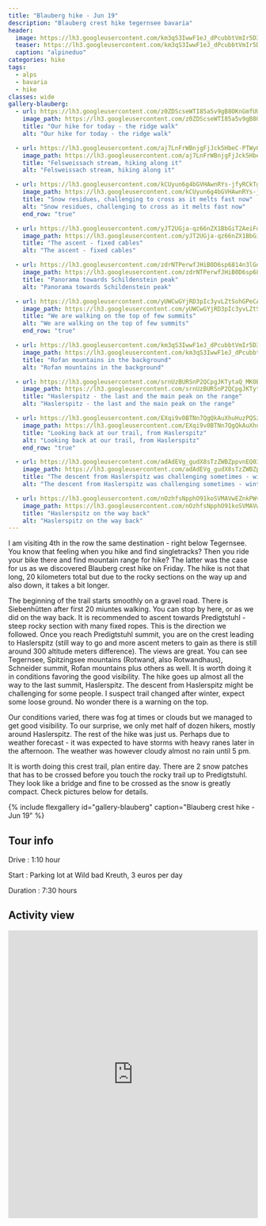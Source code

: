 ```yaml
---
title: "Blauberg hike - Jun 19"
description: "Blauberg crest hike tegernsee bavaria"
header:
  image: https://lh3.googleusercontent.com/km3qS3IwwF1eJ_dPcubbtVmIr5D37GKRvsvatUkNXnmM4b105S9SsWwGwOe20QHq0oAb30cSKi0gzDD7p3JkOUfsyhFIgL5HiZ4KIg1VDZTuY9_7OTymI9M1bf3_4f0aFM4xHwVmMqtQmtYC4pKy5rqmIzoW2gdgKjRmeb2XResdEd1gkpqcPz3a6epXMN2rWQJjyWAO975Cfx8JlbYcGtpmWHHcQ-r_cErrXXL8jMoL-MGZ9R29p7hxrbrsXI0h9uO8DG8FHLHfnZH1wOdXkYhi7R1kZ2NkGVgwjkRIXDg0dlXRkcdgds5MN85a6ZIe872EpoA3IlzDyg7uuLDte3OW6wTmAuH-8WqPSQP1ike10M8m-Ml_nkeRW88UqzV3q0HBFTbeOh2ISnAmBLmn9qCeXYilMNUk9SO6P8qN3W961E9xoYCS3aKIkD2kX4l-NFocHjFgJthrRzG6nFR6DXlXtG4oQ16BquXYcGgiGxOVrzKg4DBxB50EyRycrDyleTekR4KO8Z1XmJrogYCx18ZwZOrhoSgRFoBd5owczId6rJ4OPwj6n0aQbkxgYJZAfkuHODzzGSVdYEnAP9sKZI5oye8GOq9_F1R82ViplEJGiLaoEejidsKSnR8DRvMeKf-c8ZVmkTucAwJplZDC-wJdhadFmJIW=w2016-h1512-no
  teaser: https://lh3.googleusercontent.com/km3qS3IwwF1eJ_dPcubbtVmIr5D37GKRvsvatUkNXnmM4b105S9SsWwGwOe20QHq0oAb30cSKi0gzDD7p3JkOUfsyhFIgL5HiZ4KIg1VDZTuY9_7OTymI9M1bf3_4f0aFM4xHwVmMqtQmtYC4pKy5rqmIzoW2gdgKjRmeb2XResdEd1gkpqcPz3a6epXMN2rWQJjyWAO975Cfx8JlbYcGtpmWHHcQ-r_cErrXXL8jMoL-MGZ9R29p7hxrbrsXI0h9uO8DG8FHLHfnZH1wOdXkYhi7R1kZ2NkGVgwjkRIXDg0dlXRkcdgds5MN85a6ZIe872EpoA3IlzDyg7uuLDte3OW6wTmAuH-8WqPSQP1ike10M8m-Ml_nkeRW88UqzV3q0HBFTbeOh2ISnAmBLmn9qCeXYilMNUk9SO6P8qN3W961E9xoYCS3aKIkD2kX4l-NFocHjFgJthrRzG6nFR6DXlXtG4oQ16BquXYcGgiGxOVrzKg4DBxB50EyRycrDyleTekR4KO8Z1XmJrogYCx18ZwZOrhoSgRFoBd5owczId6rJ4OPwj6n0aQbkxgYJZAfkuHODzzGSVdYEnAP9sKZI5oye8GOq9_F1R82ViplEJGiLaoEejidsKSnR8DRvMeKf-c8ZVmkTucAwJplZDC-wJdhadFmJIW=w800-h400-no
  caption: "alpineduo"
categories: hike
tags:
  - alps
  - bavaria
  - hike
classes: wide
gallery-blauberg:
  - url: https://lh3.googleusercontent.com/z0ZDScseWTI85a5v9gB8OKnGmfUUrrhLwrRTqQFk30gF4IqZwWCsDmZ4rcEAzjfdxCy5Kb8XL7DiYdJQ5dO6luCVmBW116xEmhAYHpnv40p-gmt8LtTZRx_Y6JeFcNq4wOljKkc7f7ZgwBpujWkyHOxWKkV6DNI0KJRs_ltSro-IJpAIa5flR2bMuHU0W_qNeaiM4s0_m3NgFLvg_DhyV3I6OZdvmDehbuJxck67jCHgI-KPrQL_QHa7h38zuiE_lCD78xrgZ062iFoKb5gkJHiXEwVO8gDdyp1cQ2xC_BCXPPS1vzgYvWHoILvVo4k7n1Xr1gpuYRwVoD512EDtM7mNfKZXWGOsRodff96AP7K1vvx1EJZyCzfGKjvDeBckCWjhNfaeI78CR3J2FYJevr2QFnfcndO7s5AGf39A84A-LQUVfWD9rBFVpA-sgUiTg9c1gpAMwhFI3lqPtfbLOxSSYLunEpeckujpRLZHrYSzxClbBvxlJ6YJw_tjxLdC8NIWJ-efCxfUy5rL71mA6yihasIU5TYq9IZALppTcmywbG6RAzdqUiIm3LTAA2mKodUN34pbV5BuGtpZ3g5lfP7M8FvQdHVvVcuTyEfUyBXKpV2140MTA5lqC6j6sqiQFGkh2FRWuNk0NVis6Du_sihN8VOoWaEnSouKBZCEkYexHIXuVA-yUJCIw1rEbjxui1Ul-EePH5NZq-gaCEoXDPoWDw=w2016-h1512-no
    image_path: https://lh3.googleusercontent.com/z0ZDScseWTI85a5v9gB8OKnGmfUUrrhLwrRTqQFk30gF4IqZwWCsDmZ4rcEAzjfdxCy5Kb8XL7DiYdJQ5dO6luCVmBW116xEmhAYHpnv40p-gmt8LtTZRx_Y6JeFcNq4wOljKkc7f7ZgwBpujWkyHOxWKkV6DNI0KJRs_ltSro-IJpAIa5flR2bMuHU0W_qNeaiM4s0_m3NgFLvg_DhyV3I6OZdvmDehbuJxck67jCHgI-KPrQL_QHa7h38zuiE_lCD78xrgZ062iFoKb5gkJHiXEwVO8gDdyp1cQ2xC_BCXPPS1vzgYvWHoILvVo4k7n1Xr1gpuYRwVoD512EDtM7mNfKZXWGOsRodff96AP7K1vvx1EJZyCzfGKjvDeBckCWjhNfaeI78CR3J2FYJevr2QFnfcndO7s5AGf39A84A-LQUVfWD9rBFVpA-sgUiTg9c1gpAMwhFI3lqPtfbLOxSSYLunEpeckujpRLZHrYSzxClbBvxlJ6YJw_tjxLdC8NIWJ-efCxfUy5rL71mA6yihasIU5TYq9IZALppTcmywbG6RAzdqUiIm3LTAA2mKodUN34pbV5BuGtpZ3g5lfP7M8FvQdHVvVcuTyEfUyBXKpV2140MTA5lqC6j6sqiQFGkh2FRWuNk0NVis6Du_sihN8VOoWaEnSouKBZCEkYexHIXuVA-yUJCIw1rEbjxui1Ul-EePH5NZq-gaCEoXDPoWDw=w400-h300-no
    title: "Our hike for today - the ridge walk"
    alt: "Our hike for today - the ridge walk"

  - url: https://lh3.googleusercontent.com/aj7LnFrWBnjgFjJck5HbeC-PTWyOkVMlhSXAkF_CNecTukA2Y-wZ5KBnCS1RTn0j3W_mYdT5obaEfNge_0lXZbjDyCxpcbl6OJyAiUQavLin67yVl7BA4kDr5SfdDp8w_65eNvJfvE7zpa0fDH0pijmZYen28UFWDHbK33ajLWWv-56MzKuhsYJsl4-1oGdZPWRY0-Bo9yAIZgAF4W6-IcGKr-ciC_7VMQPAqMXyfkeLcJ4xBGl27aGUR6K7LsFKJT-zFJmRq_UnbphOUu7ZEfaOdos90_0k91MmJ4f3PEKbXyazM9WimlJq3YRTYp9Nd6uh7kEvvG8k2Napro5gMxM46iIqReH4lQum0Dd52Cb7js2G0uO1mxiR3dJ1hr-rKrDxRETkoovy0Tgqy00Nmnrc0ancPaotTmCtqyrcReAilW2QleqW_xwtQa5X1F6-0A-ZzCFhGlDYJi0v-vHjwEv5rqaozwlPamSjL8svvxB1Hee2qHWzkzAF-8dJf6zulh9iuhQS-VTjoJ_2DQZwZmA6EFE8IDPNnKOPL22Zcg1x3ZjwueA7qxjlQWh2ZlUyudWUdzwhoNOcPd7l2Gc87DQiUgcDBklpNjfzwXc8dOsv6mc1cvbLcrXS9dyTn72rcsUtGlwZ1pJmFPqd4a9jOFeJ3n-5YR3t=w1156-h1540-no
    image_path: https://lh3.googleusercontent.com/aj7LnFrWBnjgFjJck5HbeC-PTWyOkVMlhSXAkF_CNecTukA2Y-wZ5KBnCS1RTn0j3W_mYdT5obaEfNge_0lXZbjDyCxpcbl6OJyAiUQavLin67yVl7BA4kDr5SfdDp8w_65eNvJfvE7zpa0fDH0pijmZYen28UFWDHbK33ajLWWv-56MzKuhsYJsl4-1oGdZPWRY0-Bo9yAIZgAF4W6-IcGKr-ciC_7VMQPAqMXyfkeLcJ4xBGl27aGUR6K7LsFKJT-zFJmRq_UnbphOUu7ZEfaOdos90_0k91MmJ4f3PEKbXyazM9WimlJq3YRTYp9Nd6uh7kEvvG8k2Napro5gMxM46iIqReH4lQum0Dd52Cb7js2G0uO1mxiR3dJ1hr-rKrDxRETkoovy0Tgqy00Nmnrc0ancPaotTmCtqyrcReAilW2QleqW_xwtQa5X1F6-0A-ZzCFhGlDYJi0v-vHjwEv5rqaozwlPamSjL8svvxB1Hee2qHWzkzAF-8dJf6zulh9iuhQS-VTjoJ_2DQZwZmA6EFE8IDPNnKOPL22Zcg1x3ZjwueA7qxjlQWh2ZlUyudWUdzwhoNOcPd7l2Gc87DQiUgcDBklpNjfzwXc8dOsv6mc1cvbLcrXS9dyTn72rcsUtGlwZ1pJmFPqd4a9jOFeJ3n-5YR3t=w300-h400-no
    title: "Felsweissach stream, hiking along it"
    alt: "Felsweissach stream, hiking along it"

  - url: https://lh3.googleusercontent.com/kCUyun6g4bGVHAwnRYs-jfyRCkTgqeUipPw5Pa4pLoubKgits28EmPwgh7iVRjBk82JPy-lFD2MO4BoUbUXzh_3xVmwCYnzNDnjjoGSYQ4I5aErk8uvSiNG5fpYBIIYjm5CkbLtwSbdYNFOCbhsgyrRe5F99OoIsaqg1phKY91Nyz7tnjEsRL3Y1Wud_PDmQ9ifhHT8ZHD1bD3gs_SqvHNaI5H1cqyjehmyOnHpz7sTFbjXbBTc7aHCoXzC2ujnlhFA5mq73lU2W_T4yCfyEV4KUgCrs4WgbwMyA0L4T_22eteSzVZLjJxaic--KmCvNDn3ot_b2iwst5nzgeWqC0ZnDmsjvvMdCRjzTNQ5txVHRetQFrTngnVLJxRXVSyaQKtK9C5yvpgDpD9wHOMdQDSs141RuK1C2nwppSJcG_8k6Eo6FVeOLfETlLAV1z_WpowfxrJAMoW8196JcJBBZMN3VXBUGnU3MZxvFvENpIulTty3CxV4_j7iQcaU2R-CIdxfJ_EWhhX-AMojZTlcwGOZ1tI4TIV5trRNU1eYK8UGEbWM3h5uWzGBLtfnZSCS0Vv2ThOXWZZUhvdRm50lOtrszeINiVEx3gH9iK9a1DsL_hxNxnCxMDEiHUqyfB-XeJm5S3gQr74eUkUoWDbaySc70EPkrvfF1=w1156-h1540-no
    image_path: https://lh3.googleusercontent.com/kCUyun6g4bGVHAwnRYs-jfyRCkTgqeUipPw5Pa4pLoubKgits28EmPwgh7iVRjBk82JPy-lFD2MO4BoUbUXzh_3xVmwCYnzNDnjjoGSYQ4I5aErk8uvSiNG5fpYBIIYjm5CkbLtwSbdYNFOCbhsgyrRe5F99OoIsaqg1phKY91Nyz7tnjEsRL3Y1Wud_PDmQ9ifhHT8ZHD1bD3gs_SqvHNaI5H1cqyjehmyOnHpz7sTFbjXbBTc7aHCoXzC2ujnlhFA5mq73lU2W_T4yCfyEV4KUgCrs4WgbwMyA0L4T_22eteSzVZLjJxaic--KmCvNDn3ot_b2iwst5nzgeWqC0ZnDmsjvvMdCRjzTNQ5txVHRetQFrTngnVLJxRXVSyaQKtK9C5yvpgDpD9wHOMdQDSs141RuK1C2nwppSJcG_8k6Eo6FVeOLfETlLAV1z_WpowfxrJAMoW8196JcJBBZMN3VXBUGnU3MZxvFvENpIulTty3CxV4_j7iQcaU2R-CIdxfJ_EWhhX-AMojZTlcwGOZ1tI4TIV5trRNU1eYK8UGEbWM3h5uWzGBLtfnZSCS0Vv2ThOXWZZUhvdRm50lOtrszeINiVEx3gH9iK9a1DsL_hxNxnCxMDEiHUqyfB-XeJm5S3gQr74eUkUoWDbaySc70EPkrvfF1=w300-h400-no
    title: "Snow residues, challenging to cross as it melts fast now"
    alt: "Snow residues, challenging to cross as it melts fast now"
    end_row: "true"

  - url: https://lh3.googleusercontent.com/yJT2UGja-qz66nZX1BbGiT2AeiFdyNpymNkGPcyTHZjRPaOPwLN1MOkwr0I8sVtny2GFSZXVjsyNz1f5TvPijiKQUvkEzvEDLhpW8pte5XRbt-HpEPU3Qaahcp-YvAbctj83u67o22cMjd7mStLA96AYfUo9M_0GpTOiqoaQlXo0c9PiYKMqyBbmtTLzUxiI30C9sRQ_vuBLSCH8Y4AxS4kCzl_tH5JB1hlVE2jmXTVb7U14s-E0OhAihi8kB7BSnKyAxQOmqJjJiH7CrkWt9zRjkHvwD0HFbryaizHAim-SkQYzxnbdEGCfCR3FGY6CwOd36lTAaMbBKY70piAIaPdooOX7Dg4CgRgVjTg4dUfGdjrRUCoK6IYwJouzrHg6mQQMZWEdQIRXnBJAZEEF7GhNUlU1UJwlMuEQZ35zEiGVkCms76wfX4OUSg0oKuRKb4bop43XIhCOgxizIVjq1OeHVTYCi4pg1QoJTY1pbfygFZGSzaqeYZdeAT4x4AIsCEFD-aZRStC44_gH57vJUmtQYmn8HHAZodFFFEb1BZioyKRsTcfCvUd6_HX_7UwaPeWzXUnTAMbuovGwuNLZHOGBu3h8Tm92KX2o4-TSpWRNQXXPeFXY1UuEu7tVY01XKkK6nROYCq1DxGZLK_mVWmPwWEmlhSQN=w1156-h1540-no
    image_path: https://lh3.googleusercontent.com/yJT2UGja-qz66nZX1BbGiT2AeiFdyNpymNkGPcyTHZjRPaOPwLN1MOkwr0I8sVtny2GFSZXVjsyNz1f5TvPijiKQUvkEzvEDLhpW8pte5XRbt-HpEPU3Qaahcp-YvAbctj83u67o22cMjd7mStLA96AYfUo9M_0GpTOiqoaQlXo0c9PiYKMqyBbmtTLzUxiI30C9sRQ_vuBLSCH8Y4AxS4kCzl_tH5JB1hlVE2jmXTVb7U14s-E0OhAihi8kB7BSnKyAxQOmqJjJiH7CrkWt9zRjkHvwD0HFbryaizHAim-SkQYzxnbdEGCfCR3FGY6CwOd36lTAaMbBKY70piAIaPdooOX7Dg4CgRgVjTg4dUfGdjrRUCoK6IYwJouzrHg6mQQMZWEdQIRXnBJAZEEF7GhNUlU1UJwlMuEQZ35zEiGVkCms76wfX4OUSg0oKuRKb4bop43XIhCOgxizIVjq1OeHVTYCi4pg1QoJTY1pbfygFZGSzaqeYZdeAT4x4AIsCEFD-aZRStC44_gH57vJUmtQYmn8HHAZodFFFEb1BZioyKRsTcfCvUd6_HX_7UwaPeWzXUnTAMbuovGwuNLZHOGBu3h8Tm92KX2o4-TSpWRNQXXPeFXY1UuEu7tVY01XKkK6nROYCq1DxGZLK_mVWmPwWEmlhSQN=w400-h300-no
    title: "The ascent - fixed cables"
    alt: "The ascent - fixed cables"

  - url: https://lh3.googleusercontent.com/zdrNTPerwfJHiB0D6sp6814n3lGddKnSFJIYUl49_Yu1rdu7i8drN91BW8mZZrohIlNukS48Eiwrc1MI_hcVohiLGaxAjRLx9jBDs0Vhyqz8UAuL52uUy1GvgFnrGEXyXHQ_agCATRe0wQKCxwTKecDAO9is2gfqtOipdqzCK9wzbNDzVQzK29yNbbgBN8QIQ_mdWg82wy5_3u4gM6GVT2uwC5kkO1FEK87an58u0Bmy6aS_VXH2HlC9og8SEvFSG1_v9RWUgSe05DmT4E-rcyCMLgpTOffsiwWVJJt3bC7SiOoTKwSJs4ShbJm7PH7AaneFg5b_wxsyq70h6iAbFSECeECrjoBUbz8oHxrA1RJYU4drRMykl3alH6QKPOcSb4WZLuBMIc059Ly2a4DsMtwC9BCgNjFyZP1Gx5NIUJJsJg2APpt16mhXNuaMC33bpBEzioFN7ME6J5DqpPshaLiL5ocLd3diqUuyk_Nwx_zXMa2vZSjncuCm0duHnZ3hwuTk6vMgWYNr4x00weiDmwbPX2jzJ-mDih8A2m04tyTBD7KVSU8_zVqrlNse3bVcDeAZIwEHI-xLA8wOW_N-srTWcJNkFS0lYtbBnvjf4Lm1X5Zz2xFd3_si469AIdYFnxNPRThucXagqLltGXSBqOtwySIBekZehQNoLAXStIbBaPT9dxYC58mgDTuTd20LFyP09gjANPmnn0XMkNysdrIrVg=w2016-h638-no
    image_path: https://lh3.googleusercontent.com/zdrNTPerwfJHiB0D6sp6814n3lGddKnSFJIYUl49_Yu1rdu7i8drN91BW8mZZrohIlNukS48Eiwrc1MI_hcVohiLGaxAjRLx9jBDs0Vhyqz8UAuL52uUy1GvgFnrGEXyXHQ_agCATRe0wQKCxwTKecDAO9is2gfqtOipdqzCK9wzbNDzVQzK29yNbbgBN8QIQ_mdWg82wy5_3u4gM6GVT2uwC5kkO1FEK87an58u0Bmy6aS_VXH2HlC9og8SEvFSG1_v9RWUgSe05DmT4E-rcyCMLgpTOffsiwWVJJt3bC7SiOoTKwSJs4ShbJm7PH7AaneFg5b_wxsyq70h6iAbFSECeECrjoBUbz8oHxrA1RJYU4drRMykl3alH6QKPOcSb4WZLuBMIc059Ly2a4DsMtwC9BCgNjFyZP1Gx5NIUJJsJg2APpt16mhXNuaMC33bpBEzioFN7ME6J5DqpPshaLiL5ocLd3diqUuyk_Nwx_zXMa2vZSjncuCm0duHnZ3hwuTk6vMgWYNr4x00weiDmwbPX2jzJ-mDih8A2m04tyTBD7KVSU8_zVqrlNse3bVcDeAZIwEHI-xLA8wOW_N-srTWcJNkFS0lYtbBnvjf4Lm1X5Zz2xFd3_si469AIdYFnxNPRThucXagqLltGXSBqOtwySIBekZehQNoLAXStIbBaPT9dxYC58mgDTuTd20LFyP09gjANPmnn0XMkNysdrIrVg=w400-h300-no
    title: "Panorama towards Schildenstein peak"
    alt: "Panorama towards Schildenstein peak"

  - url: https://lh3.googleusercontent.com/yUWCwGYjRD3pIc3yvLZtSohGPeCAj3Ve8VDOrwP-NUAWQRfjTPnxbUyml3SDdZt9xyKmwhW53ncGDD-HeD_DOaW5JYwVwQIrzoautc9pswIez65nyg_xAn00snI0o0lOhx4iDGgnJJQYiLqenJjEtsjJcIQJQIQVtUJIzMf16yZC06j7XjnSFfgJZdXwCnmq7m42hrLocxofP-d8zYfXTEKpLj_9ZTX_MtdzxDw4IwBzf46vzDj88_lfHIExivYBvW7V0SIUvDCMLGkv4juK6jYa9a_C-LTSRsnfoo17LPo0_p64kh88FAad2is0WwQPbT7YKmracJZ0Eks2vQOAxhwfeaK3DqFJe7gd-0UDwnc6XWsxROYubwO1yLqrbSmcX_fG6XQrOA9vrjQk2fLRRXcrE_MZd7BFqS0LosW-uAEQupuqqpUMwKVy5lwUsQhtx0499rAunYJGPP1XlXYVAoCDnaqmdjYxel16lhnY-Ndlygdbr3ipfgCU1w7sLABRUCNAaX33W8cZtJx-Oh5a_qybwxLToqVAzfzDNR5CkLhajtReDwo02jGS4VV18DXsM4v7CCPQH1MvAh7z7aL-wBT7w4CEjuw_N_ByP3OVRMvQrf_5T9bL6hAltZuDWJ_Wsjen5XG95O9Sdv4lSpbp7sIlXfjwuKYkwZBoRzmJn06k4G2q67FRysuol7n6lZxuieqJuPLO3obTUq6YHvxUNDcvPg=w1156-h1540-no
    image_path: https://lh3.googleusercontent.com/yUWCwGYjRD3pIc3yvLZtSohGPeCAj3Ve8VDOrwP-NUAWQRfjTPnxbUyml3SDdZt9xyKmwhW53ncGDD-HeD_DOaW5JYwVwQIrzoautc9pswIez65nyg_xAn00snI0o0lOhx4iDGgnJJQYiLqenJjEtsjJcIQJQIQVtUJIzMf16yZC06j7XjnSFfgJZdXwCnmq7m42hrLocxofP-d8zYfXTEKpLj_9ZTX_MtdzxDw4IwBzf46vzDj88_lfHIExivYBvW7V0SIUvDCMLGkv4juK6jYa9a_C-LTSRsnfoo17LPo0_p64kh88FAad2is0WwQPbT7YKmracJZ0Eks2vQOAxhwfeaK3DqFJe7gd-0UDwnc6XWsxROYubwO1yLqrbSmcX_fG6XQrOA9vrjQk2fLRRXcrE_MZd7BFqS0LosW-uAEQupuqqpUMwKVy5lwUsQhtx0499rAunYJGPP1XlXYVAoCDnaqmdjYxel16lhnY-Ndlygdbr3ipfgCU1w7sLABRUCNAaX33W8cZtJx-Oh5a_qybwxLToqVAzfzDNR5CkLhajtReDwo02jGS4VV18DXsM4v7CCPQH1MvAh7z7aL-wBT7w4CEjuw_N_ByP3OVRMvQrf_5T9bL6hAltZuDWJ_Wsjen5XG95O9Sdv4lSpbp7sIlXfjwuKYkwZBoRzmJn06k4G2q67FRysuol7n6lZxuieqJuPLO3obTUq6YHvxUNDcvPg=w300-h400-no
    title: "We are walking on the top of few summits"
    alt: "We are walking on the top of few summits"
    end_row: "true"

  - url: https://lh3.googleusercontent.com/km3qS3IwwF1eJ_dPcubbtVmIr5D37GKRvsvatUkNXnmM4b105S9SsWwGwOe20QHq0oAb30cSKi0gzDD7p3JkOUfsyhFIgL5HiZ4KIg1VDZTuY9_7OTymI9M1bf3_4f0aFM4xHwVmMqtQmtYC4pKy5rqmIzoW2gdgKjRmeb2XResdEd1gkpqcPz3a6epXMN2rWQJjyWAO975Cfx8JlbYcGtpmWHHcQ-r_cErrXXL8jMoL-MGZ9R29p7hxrbrsXI0h9uO8DG8FHLHfnZH1wOdXkYhi7R1kZ2NkGVgwjkRIXDg0dlXRkcdgds5MN85a6ZIe872EpoA3IlzDyg7uuLDte3OW6wTmAuH-8WqPSQP1ike10M8m-Ml_nkeRW88UqzV3q0HBFTbeOh2ISnAmBLmn9qCeXYilMNUk9SO6P8qN3W961E9xoYCS3aKIkD2kX4l-NFocHjFgJthrRzG6nFR6DXlXtG4oQ16BquXYcGgiGxOVrzKg4DBxB50EyRycrDyleTekR4KO8Z1XmJrogYCx18ZwZOrhoSgRFoBd5owczId6rJ4OPwj6n0aQbkxgYJZAfkuHODzzGSVdYEnAP9sKZI5oye8GOq9_F1R82ViplEJGiLaoEejidsKSnR8DRvMeKf-c8ZVmkTucAwJplZDC-wJdhadFmJIW=w2016-h1512-no
    image_path: https://lh3.googleusercontent.com/km3qS3IwwF1eJ_dPcubbtVmIr5D37GKRvsvatUkNXnmM4b105S9SsWwGwOe20QHq0oAb30cSKi0gzDD7p3JkOUfsyhFIgL5HiZ4KIg1VDZTuY9_7OTymI9M1bf3_4f0aFM4xHwVmMqtQmtYC4pKy5rqmIzoW2gdgKjRmeb2XResdEd1gkpqcPz3a6epXMN2rWQJjyWAO975Cfx8JlbYcGtpmWHHcQ-r_cErrXXL8jMoL-MGZ9R29p7hxrbrsXI0h9uO8DG8FHLHfnZH1wOdXkYhi7R1kZ2NkGVgwjkRIXDg0dlXRkcdgds5MN85a6ZIe872EpoA3IlzDyg7uuLDte3OW6wTmAuH-8WqPSQP1ike10M8m-Ml_nkeRW88UqzV3q0HBFTbeOh2ISnAmBLmn9qCeXYilMNUk9SO6P8qN3W961E9xoYCS3aKIkD2kX4l-NFocHjFgJthrRzG6nFR6DXlXtG4oQ16BquXYcGgiGxOVrzKg4DBxB50EyRycrDyleTekR4KO8Z1XmJrogYCx18ZwZOrhoSgRFoBd5owczId6rJ4OPwj6n0aQbkxgYJZAfkuHODzzGSVdYEnAP9sKZI5oye8GOq9_F1R82ViplEJGiLaoEejidsKSnR8DRvMeKf-c8ZVmkTucAwJplZDC-wJdhadFmJIW=w400-h300-no
    title: "Rofan mountains in the background"
    alt: "Rofan mountains in the background"

  - url: https://lh3.googleusercontent.com/srnUzBURSnP2QCpgJKTytaQ_MKOBqz5XdrbEYzpv4HguWjN8je5egsE1_AXPYksT2WfOBCKsGKuxx1IiMivikswBYPPRIVSniihpWsLGxboHKvfF2xMKHZdjR9k98ik1oom_RS_jRZ0eeGv1Pwu-WFKBDqkb-gSdA1N7H5H53Mpqzh_4dA33RO8DoDSkaXrmbtGNQsEd2GMkZ1WS0S7ea5fH6z-pQuOXhz8hHidrY3C4ka0UBnclrpgMM5lKIwdG7pfzo3SeYgU8jDDzS2RQajj0N5_E1rtHAQ_Egl_jZ95bFU5NRgIYYTh-i1_VDQDdMUF3HwKUQhHPo_N6F2b2gEMzTej1pCNXC6p8FIl-2VJ75JbyPyveQlep2lMo_7hRFaUaa7J0cX9bkyBy0GfXXZBt1JemjzAuSsAKUl6EEcF9b4KfhQ9J7MZjPAkU4Yk0NgiXi4-QPJQrzz7khj8lZgjhTTtpeSYI04wmvufxlZfidiaIGPTRCIkyXBTvgBwYuZLgGumcWjNEExDicKQDe17qZUf-zl9siC-T_UfPBtLei251areeR4gOV7SldSDQgIYqOCvfENo4cHRnrgaSOg7GDIm3IhZ9Q4pJvYp-Emf6yly9MroSYK5PAqRsbbVoWIidQWuLn-V70ipVB8zvZXGkMheVYOMOUoX6EPuVt8XcK2smmJbBuf0YhiVG-zy6CN5l-JPsLKKG3Hry6_Xyv5i9lA=w2016-h1512-no
    image_path: https://lh3.googleusercontent.com/srnUzBURSnP2QCpgJKTytaQ_MKOBqz5XdrbEYzpv4HguWjN8je5egsE1_AXPYksT2WfOBCKsGKuxx1IiMivikswBYPPRIVSniihpWsLGxboHKvfF2xMKHZdjR9k98ik1oom_RS_jRZ0eeGv1Pwu-WFKBDqkb-gSdA1N7H5H53Mpqzh_4dA33RO8DoDSkaXrmbtGNQsEd2GMkZ1WS0S7ea5fH6z-pQuOXhz8hHidrY3C4ka0UBnclrpgMM5lKIwdG7pfzo3SeYgU8jDDzS2RQajj0N5_E1rtHAQ_Egl_jZ95bFU5NRgIYYTh-i1_VDQDdMUF3HwKUQhHPo_N6F2b2gEMzTej1pCNXC6p8FIl-2VJ75JbyPyveQlep2lMo_7hRFaUaa7J0cX9bkyBy0GfXXZBt1JemjzAuSsAKUl6EEcF9b4KfhQ9J7MZjPAkU4Yk0NgiXi4-QPJQrzz7khj8lZgjhTTtpeSYI04wmvufxlZfidiaIGPTRCIkyXBTvgBwYuZLgGumcWjNEExDicKQDe17qZUf-zl9siC-T_UfPBtLei251areeR4gOV7SldSDQgIYqOCvfENo4cHRnrgaSOg7GDIm3IhZ9Q4pJvYp-Emf6yly9MroSYK5PAqRsbbVoWIidQWuLn-V70ipVB8zvZXGkMheVYOMOUoX6EPuVt8XcK2smmJbBuf0YhiVG-zy6CN5l-JPsLKKG3Hry6_Xyv5i9lA=w400-h300-no
    title: "Haslerspitz - the last and the main peak on the range"
    alt: "Haslerspitz - the last and the main peak on the range"

  - url: https://lh3.googleusercontent.com/EXqi9v0BTNn7QgQkAuXhuHuzPQSzQmR_wteoAHgthivITI2d66himwZA-rFfTkF5JAWLVbe-dzxs-PHRsqisg4qJYQojMzyCNksekYav5nCrR52SguwYOhhYOeeKlrSzkwg-EVn4vFmjaay2pu5P8aDW49mTIkezqcyhyhEvf22l3eWq48Qtl3yOW-bKo9_4ppZKX-MqM9LLcAdU_kHQfOKWTx9CGG-S77qNoBz5bbVaRCaCQdjrG_lctA5Q2eB_Dtf1E78e6EZuN00XY903uxTvC-j8xV2GbvMAp3RsFIXxGgq23yZPsXChQV42zbb7K4W2U53lRc5QzKWRkn6rziF7vWfAIGlhFjenF-eXOv0nX1f5VaESWET8j6hgJcpQowLKZ8ho9SKRuHMmihx02rbnEpgJqpAMcPTfmvltwMHgqV_H26UgsvnCWhj3ds_60tYLE0pq0RCRJFeBFr4ZaT8bxqAFmPL-HnowXym9FiJTI-337_1zY2qokMewEuaMAkyTayB8cUbuDDJZnC8g2dNKKHUo76lN-sV1_oSe_XrIhY3-r3LZMVLK0d3e_r6GZTRHifxriGlSCPLZHKlOCucKA9_glKA3NP4kclOHJtpOSnZXPJLMXYyUkKAWm7DHzo6IPSc4TILZTGr0_j4G9Aj6KcfO5LP242rTGb4QF2TINrU8PqX60FlbmqhyPjhMsxNIB9zx2tc1qgpZ4TKvV3N_Cg=w2016-h1512-no
    image_path: https://lh3.googleusercontent.com/EXqi9v0BTNn7QgQkAuXhuHuzPQSzQmR_wteoAHgthivITI2d66himwZA-rFfTkF5JAWLVbe-dzxs-PHRsqisg4qJYQojMzyCNksekYav5nCrR52SguwYOhhYOeeKlrSzkwg-EVn4vFmjaay2pu5P8aDW49mTIkezqcyhyhEvf22l3eWq48Qtl3yOW-bKo9_4ppZKX-MqM9LLcAdU_kHQfOKWTx9CGG-S77qNoBz5bbVaRCaCQdjrG_lctA5Q2eB_Dtf1E78e6EZuN00XY903uxTvC-j8xV2GbvMAp3RsFIXxGgq23yZPsXChQV42zbb7K4W2U53lRc5QzKWRkn6rziF7vWfAIGlhFjenF-eXOv0nX1f5VaESWET8j6hgJcpQowLKZ8ho9SKRuHMmihx02rbnEpgJqpAMcPTfmvltwMHgqV_H26UgsvnCWhj3ds_60tYLE0pq0RCRJFeBFr4ZaT8bxqAFmPL-HnowXym9FiJTI-337_1zY2qokMewEuaMAkyTayB8cUbuDDJZnC8g2dNKKHUo76lN-sV1_oSe_XrIhY3-r3LZMVLK0d3e_r6GZTRHifxriGlSCPLZHKlOCucKA9_glKA3NP4kclOHJtpOSnZXPJLMXYyUkKAWm7DHzo6IPSc4TILZTGr0_j4G9Aj6KcfO5LP242rTGb4QF2TINrU8PqX60FlbmqhyPjhMsxNIB9zx2tc1qgpZ4TKvV3N_Cg=w400-h300-no
    title: "Looking back at our trail, from Haslerspitz"
    alt: "Looking back at our trail, from Haslerspitz"
    end_row: "true"

  - url: https://lh3.googleusercontent.com/adAdEVg_gudX8sTzZWBZppvnEQ03QySD1T8fLyBUzEDiKvSqWZXLI9sef7hoLThOEa_acAmsDTrTk-qvV8E78BFh8eBrmA6pTeHC1Yb-jHjsDyofc_sbvJFDHBiOMffSNq2Dly1i_FiRMhaT7bb3A2exwOGFPtkZ5uy_wVDRPqsYRHx2EQSjQbcHgTr2Yk0FAgzIKhr61e6-ddBL7KXo1by2USXwv3o6eoOiEnnUIeOmJ991l3Xb_98AH2FtjQpcBX0Czc7xTPtptPrrnbCI0gVtsDEkZnKAA8GN3INlTotVU2nFH7U4O_5Yq2mwU4URfTDBrdERMo-hg2sCIKF4oFHc2c90gLW_cSpuZTMHakZWsPdqcEzrOlhJTb1GO5OBhRJcLtJP3Hq-gSUyRyqmVBMYcR8Lg8LP4atdpZRvVcXMymku_OD-u1wGSCkdIc_JLwtpjozYiq46wi_NXAcbNF1TuGYjVjV6FVeFQpUAC2B-Gd1fM1TTFf1id7tjd4w-y4gSCbydwRJts1YSg2JFf1q8CZ-4tL4cW1DxdRfm3jZqtiZU1r9MeR5Qq1XYRWJPw1bMqLQDob_IheL7PlJoIMWMG16V2NsZejqps5hEoizk9dcLJrsf-wYdi-wa-F1yWVmg7jIK6HbaRxfJUmJrpm6LLLr5_Ono6x-UDRMc-BV6OAzyWYQ2cRznIIQMxDHFXkdElpeB1yuovTKxMXWJ7tjesA=w1156-h1540-no
    image_path: https://lh3.googleusercontent.com/adAdEVg_gudX8sTzZWBZppvnEQ03QySD1T8fLyBUzEDiKvSqWZXLI9sef7hoLThOEa_acAmsDTrTk-qvV8E78BFh8eBrmA6pTeHC1Yb-jHjsDyofc_sbvJFDHBiOMffSNq2Dly1i_FiRMhaT7bb3A2exwOGFPtkZ5uy_wVDRPqsYRHx2EQSjQbcHgTr2Yk0FAgzIKhr61e6-ddBL7KXo1by2USXwv3o6eoOiEnnUIeOmJ991l3Xb_98AH2FtjQpcBX0Czc7xTPtptPrrnbCI0gVtsDEkZnKAA8GN3INlTotVU2nFH7U4O_5Yq2mwU4URfTDBrdERMo-hg2sCIKF4oFHc2c90gLW_cSpuZTMHakZWsPdqcEzrOlhJTb1GO5OBhRJcLtJP3Hq-gSUyRyqmVBMYcR8Lg8LP4atdpZRvVcXMymku_OD-u1wGSCkdIc_JLwtpjozYiq46wi_NXAcbNF1TuGYjVjV6FVeFQpUAC2B-Gd1fM1TTFf1id7tjd4w-y4gSCbydwRJts1YSg2JFf1q8CZ-4tL4cW1DxdRfm3jZqtiZU1r9MeR5Qq1XYRWJPw1bMqLQDob_IheL7PlJoIMWMG16V2NsZejqps5hEoizk9dcLJrsf-wYdi-wa-F1yWVmg7jIK6HbaRxfJUmJrpm6LLLr5_Ono6x-UDRMc-BV6OAzyWYQ2cRznIIQMxDHFXkdElpeB1yuovTKxMXWJ7tjesA=w300-h400-no
    title: "The descent from Haslerspitz was challenging sometimes - winter changed the path a bit"
    alt: "The descent from Haslerspitz was challenging sometimes - winter changed the path a bit"

  - url: https://lh3.googleusercontent.com/nOzhfsNpphO91koSVMAVwEZnkPWvxwK-2LuuxMOJv84AZir11fcCbf3iu4M4Yhb_VhBxfl7Y9cR3lchabhLH73XOZbDdITeD7-P1jIONz3MHDPKreIcdUP80sOkJrPT8G3Rx7k_hLpvV3UszHop6vS1wRUZPM30_ZcMzBzBBMs8Jw-rmXWUckNnkLBrxNTUNaCPzanzAcFbAJh0uefcJmoaulnoN-O8_vq0FzgRIu5i1jC6WNhQnqKCcmJCzv1GqIIqdFGMCVcOLsipZAhYI9GgAb7yjczIMM7PyvW6qZfAORvT8iS42k-GCMPH5CADG8Syh4okYY1LxRdNknd05_55nYeGdMjaNdX2JKgyt6K1UgNlqxOzxUprjiM3kosdO2oae8WuJ9yWj4imKn0N1tr1pJyNqWtcc3IfFGTS6wzCvZK7RuAzht2B20ruotMo1JM4Jy08I7PaKQ2Dm4KGFevYpl0gkc5ktiBPUWqsf2bMY1z0AFodmGwRdTvTyfM9GrbPTYtPT6FATNm7O160bPSAPLLExwNLB9lVwjBEC2BGgd5YeKemJ6ZTyd_0i6XhYPbWoyIfE4DHhcDOBDumdKJSDZTwPzGJO4-fmr7c2p_RYdDp6Z6eBPmP9w-bjZppOPIqMwhYx83OfL4qAXGh3EEEz7qX7WCLx=w1156-h1540-no
    image_path: https://lh3.googleusercontent.com/nOzhfsNpphO91koSVMAVwEZnkPWvxwK-2LuuxMOJv84AZir11fcCbf3iu4M4Yhb_VhBxfl7Y9cR3lchabhLH73XOZbDdITeD7-P1jIONz3MHDPKreIcdUP80sOkJrPT8G3Rx7k_hLpvV3UszHop6vS1wRUZPM30_ZcMzBzBBMs8Jw-rmXWUckNnkLBrxNTUNaCPzanzAcFbAJh0uefcJmoaulnoN-O8_vq0FzgRIu5i1jC6WNhQnqKCcmJCzv1GqIIqdFGMCVcOLsipZAhYI9GgAb7yjczIMM7PyvW6qZfAORvT8iS42k-GCMPH5CADG8Syh4okYY1LxRdNknd05_55nYeGdMjaNdX2JKgyt6K1UgNlqxOzxUprjiM3kosdO2oae8WuJ9yWj4imKn0N1tr1pJyNqWtcc3IfFGTS6wzCvZK7RuAzht2B20ruotMo1JM4Jy08I7PaKQ2Dm4KGFevYpl0gkc5ktiBPUWqsf2bMY1z0AFodmGwRdTvTyfM9GrbPTYtPT6FATNm7O160bPSAPLLExwNLB9lVwjBEC2BGgd5YeKemJ6ZTyd_0i6XhYPbWoyIfE4DHhcDOBDumdKJSDZTwPzGJO4-fmr7c2p_RYdDp6Z6eBPmP9w-bjZppOPIqMwhYx83OfL4qAXGh3EEEz7qX7WCLx=w300-h400-no
    title: "Haslerspitz on the way back"
    alt: "Haslerspitz on the way back"
---
```


I am visiting 4th in the row the same destination - right below Tegernsee. You know that feeling when you hike and find singletracks? Then you ride your bike there and find mountain range for hike? The latter was the case for us as we discovered Blauberg crest hike on Friday. The hike is not that long, 20 kilometers total but due to the rocky sections on the way up and also down, it takes a bit longer.

The beginning of the trail starts smoothly on a gravel road. There is Siebenhütten after first 20 miuntes walking. You can stop by here, or as we did on the way back. It is recommended to ascent towards Predigtstuhl - steep rocky section with many fixed ropes. This is the direction we followed. Once you reach Predigtstuhl summit, you are on the crest leading to Haslerspitz (still way to go and more ascent meters to gain as there is still around 300 altitude meters difference). The views are great. You can see Tegernsee, Spitzingsee mountains (Rotwand, also Rotwandhaus), Schneider summit, Rofan mountains plus others as well. It is worth doing it in conditions favoring the good visibility. The hike goes up almost all the way to the last summit, Haslerspitz. The descent from Haslerspitz might be challenging for some people. I suspect trail changed after winter, expect some loose ground. No wonder there is a warning on the top.

Our conditions varied, there was fog at times or clouds but we managed to get good visibility. To our surprise, we only met half of dozen hikers, mostly around Haslerspitz. The rest of the hike was just us. Perhaps due to weather forecast - it was expected to have storms with heavy ranes later in the afternoon. The weather was however cloudy almost no rain until 5 pm.

It is worth doing this crest trail, plan entire day. There are 2 snow patches that has to be crossed before you touch the rocky trail up to Predigtstuhl. They look like a bridge and fine to be crossed as the snow is greatly compact. Check pictures below for details.

{% include flexgallery id="gallery-blauberg" caption="Blauberg crest hike  - Jun 19" %}

## Tour info

Drive
: 1:10 hour

Start
: Parking lot at Wild bad Kreuth, 3 euros per day

Duration
: 7:30 hours

## Activity view

<iframe src="https://www.komoot.com/tour/74603848/embed?profile=1" width="100%" height="580" frameborder="0" scrolling="no"></iframe>
